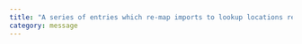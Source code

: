 ```yaml
---
title: "A series of entries which re-map imports to lookup locations relative to the 'baseUrl'."
category: message
---
```

